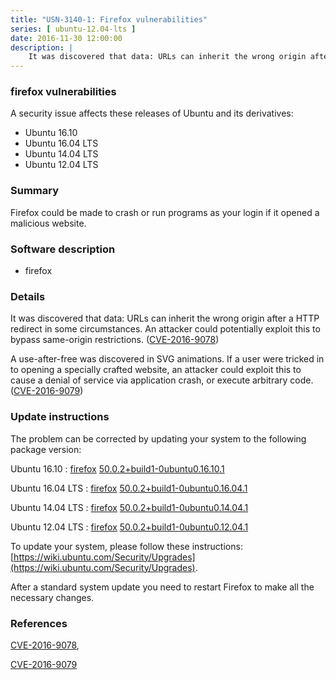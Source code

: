 ```yaml
---
title: "USN-3140-1: Firefox vulnerabilities"
series: [ ubuntu-12.04-lts ]
date: 2016-11-30 12:00:00
description: |
    It was discovered that data: URLs can inherit the wrong origin after a HTTP redirect in some circumstances. An attacker could potentially exploit this to bypass same-origin restrictions. ([CVE-2016-9078](http://people.ubuntu.com/~ubuntu-security/cve/CVE-2016-9078))
--- 
```

 
### firefox vulnerabilities

A security issue affects these releases of Ubuntu and its derivatives:

* Ubuntu 16.10
* Ubuntu 16.04 LTS
* Ubuntu 14.04 LTS
* Ubuntu 12.04 LTS

### Summary

Firefox could be made to crash or run programs as your login if it opened a malicious website.

### Software description

* firefox 

### Details

It was discovered that data: URLs can inherit the wrong origin after a HTTP redirect in some circumstances. An attacker could potentially exploit this to bypass same-origin restrictions. ([CVE-2016-9078](http://people.ubuntu.com/~ubuntu-security/cve/CVE-2016-9078))

A use-after-free was discovered in SVG animations. If a user were tricked in to opening a specially crafted website, an attacker could exploit this to cause a denial of service via application crash, or execute arbitrary code. ([CVE-2016-9079](http://people.ubuntu.com/~ubuntu-security/cve/CVE-2016-9079)) 

### Update instructions

The problem can be corrected by updating your system to the following package version:

Ubuntu 16.10
 : [firefox](https://launchpad.net/ubuntu/+source/firefox) <span> [50.0.2+build1-0ubuntu0.16.10.1](https://launchpad.net/ubuntu/+source/firefox/50.0.2+build1-0ubuntu0.16.10.1) </span> 

Ubuntu 16.04 LTS
 : [firefox](https://launchpad.net/ubuntu/+source/firefox) <span> [50.0.2+build1-0ubuntu0.16.04.1](https://launchpad.net/ubuntu/+source/firefox/50.0.2+build1-0ubuntu0.16.04.1) </span> 

Ubuntu 14.04 LTS
 : [firefox](https://launchpad.net/ubuntu/+source/firefox) <span> [50.0.2+build1-0ubuntu0.14.04.1](https://launchpad.net/ubuntu/+source/firefox/50.0.2+build1-0ubuntu0.14.04.1) </span> 

Ubuntu 12.04 LTS
 : [firefox](https://launchpad.net/ubuntu/+source/firefox) <span> [50.0.2+build1-0ubuntu0.12.04.1](https://launchpad.net/ubuntu/+source/firefox/50.0.2+build1-0ubuntu0.12.04.1) </span> 

To update your system, please follow these instructions: [https://wiki.ubuntu.com/Security/Upgrades](https://wiki.ubuntu.com/Security/Upgrades).

After a standard system update you need to restart Firefox to make all the necessary changes. 

### References

 [CVE-2016-9078](http://people.ubuntu.com/~ubuntu-security/cve/CVE-2016-9078), 

 [CVE-2016-9079](http://people.ubuntu.com/~ubuntu-security/cve/CVE-2016-9079)
 
